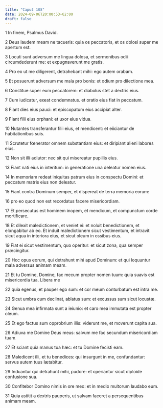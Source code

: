 ```yaml
---
title: "Caput 108"
date: 2024-09-06T20:00:53+02:00
draft: false
---
```



1 In finem, Psalmus David.

2 Deus laudem meam ne tacueris: quia os peccatoris, et os dolosi super me apertum est.

3 Locuti sunt adversum me lingua dolosa, et sermonibus odii circumdederunt me: et expugnaverunt me gratis.

4 Pro eo ut me diligerent, detrahebant mihi: ego autem orabam.

5 Et posuerunt adversum me mala pro bonis: et odium pro dilectione mea.

6 Constitue super eum peccatorem: et diabolus stet a dextris eius.

7 Cum iudicatur, exeat condemnatus. et oratio eius fiat in peccatum.

8 Fiant dies eius pauci: et episcopatum eius accipiat alter.

9 Fiant filii eius orphani: et uxor eius vidua.

10 Nutantes transferantur filii eius, et mendicent: et eiiciantur de habitationibus suis.

11 Scrutetur fœnerator omnem substantiam eius: et diripiant alieni labores eius.

12 Non sit illi adiutor: nec sit qui misereatur pupillis eius.

13 Fiant nati eius in interitum: in generatione una deleatur nomen eius.

14 In memoriam redeat iniquitas patrum eius in conspectu Domini: et peccatum matris eius non deleatur.

15 Fiant contra Dominum semper, et dispereat de terra memoria eorum:

16 pro eo quod non est recordatus facere misericordiam.

17 Et persecutus est hominem inopem, et mendicum, et compunctum corde mortificare.

18 Et dilexit maledictionem, et veniet ei: et noluit benedictionem, et elongabitur ab eo. Et induit maledictionem sicut vestimentum, et intravit sicut aqua in interiora eius, et sicut oleum in ossibus eius.

19 Fiat ei sicut vestimentum, quo operitur: et sicut zona, qua semper præcingitur.

20 Hoc opus eorum, qui detrahunt mihi apud Dominum: et qui loquuntur mala adversus animam meam.

21 Et tu Domine, Domine, fac mecum propter nomen tuum: quia suavis est misericordia tua. Libera me

22 quia egenus, et pauper ego sum: et cor meum conturbatum est intra me.

23 Sicut umbra cum declinat, ablatus sum: et excussus sum sicut locustæ.

24 Genua mea infirmata sunt a ieiunio: et caro mea immutata est propter oleum.

25 Et ego factus sum opprobrium illis: viderunt me, et moverunt capita sua.

26 Adiuva me Domine Deus meus: salvum me fac secundum misericordiam tuam.

27 Et sciant quia manus tua hæc: et tu Domine fecisti eam.

28 Maledicent illi, et tu benedices: qui insurgunt in me, confundantur: servus autem tuus lætabitur.

29 Induantur qui detrahunt mihi, pudore: et operiantur sicut diploide confusione sua.

30 Confitebor Domino nimis in ore meo: et in medio multorum laudabo eum.

31 Quia astitit a dextris pauperis, ut salvam faceret a persequentibus animam meam.

